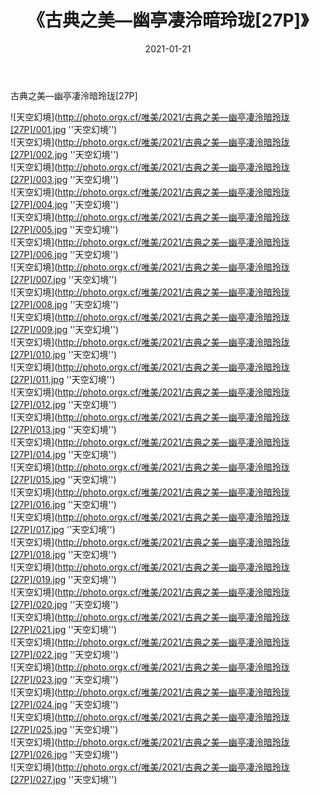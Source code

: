 ﻿---
layout: post
title:  《古典之美—幽亭凄泠暗玲珑[27P]》
date:   2021-01-21
img: http://photo.orgx.cf/唯美/2021/古典之美—幽亭凄泠暗玲珑[27P]/000.jpg
categories: [美女, 清纯, 唯美]
---

古典之美—幽亭凄泠暗玲珑[27P]



![天空幻境](http://photo.orgx.cf/唯美/2021/古典之美—幽亭凄泠暗玲珑[27P]/001.jpg ''天空幻境'') <br>
![天空幻境](http://photo.orgx.cf/唯美/2021/古典之美—幽亭凄泠暗玲珑[27P]/002.jpg ''天空幻境'') <br>
![天空幻境](http://photo.orgx.cf/唯美/2021/古典之美—幽亭凄泠暗玲珑[27P]/003.jpg ''天空幻境'') <br>
![天空幻境](http://photo.orgx.cf/唯美/2021/古典之美—幽亭凄泠暗玲珑[27P]/004.jpg ''天空幻境'') <br>
![天空幻境](http://photo.orgx.cf/唯美/2021/古典之美—幽亭凄泠暗玲珑[27P]/005.jpg ''天空幻境'') <br>
![天空幻境](http://photo.orgx.cf/唯美/2021/古典之美—幽亭凄泠暗玲珑[27P]/006.jpg ''天空幻境'') <br>
![天空幻境](http://photo.orgx.cf/唯美/2021/古典之美—幽亭凄泠暗玲珑[27P]/007.jpg ''天空幻境'') <br>
![天空幻境](http://photo.orgx.cf/唯美/2021/古典之美—幽亭凄泠暗玲珑[27P]/008.jpg ''天空幻境'') <br>
![天空幻境](http://photo.orgx.cf/唯美/2021/古典之美—幽亭凄泠暗玲珑[27P]/009.jpg ''天空幻境'') <br>
![天空幻境](http://photo.orgx.cf/唯美/2021/古典之美—幽亭凄泠暗玲珑[27P]/010.jpg ''天空幻境'') <br>
![天空幻境](http://photo.orgx.cf/唯美/2021/古典之美—幽亭凄泠暗玲珑[27P]/011.jpg ''天空幻境'') <br>
![天空幻境](http://photo.orgx.cf/唯美/2021/古典之美—幽亭凄泠暗玲珑[27P]/012.jpg ''天空幻境'') <br>
![天空幻境](http://photo.orgx.cf/唯美/2021/古典之美—幽亭凄泠暗玲珑[27P]/013.jpg ''天空幻境'') <br>
![天空幻境](http://photo.orgx.cf/唯美/2021/古典之美—幽亭凄泠暗玲珑[27P]/014.jpg ''天空幻境'') <br>
![天空幻境](http://photo.orgx.cf/唯美/2021/古典之美—幽亭凄泠暗玲珑[27P]/015.jpg ''天空幻境'') <br>
![天空幻境](http://photo.orgx.cf/唯美/2021/古典之美—幽亭凄泠暗玲珑[27P]/016.jpg ''天空幻境'') <br>
![天空幻境](http://photo.orgx.cf/唯美/2021/古典之美—幽亭凄泠暗玲珑[27P]/017.jpg ''天空幻境'') <br>
![天空幻境](http://photo.orgx.cf/唯美/2021/古典之美—幽亭凄泠暗玲珑[27P]/018.jpg ''天空幻境'') <br>
![天空幻境](http://photo.orgx.cf/唯美/2021/古典之美—幽亭凄泠暗玲珑[27P]/019.jpg ''天空幻境'') <br>
![天空幻境](http://photo.orgx.cf/唯美/2021/古典之美—幽亭凄泠暗玲珑[27P]/020.jpg ''天空幻境'') <br>
![天空幻境](http://photo.orgx.cf/唯美/2021/古典之美—幽亭凄泠暗玲珑[27P]/021.jpg ''天空幻境'') <br>
![天空幻境](http://photo.orgx.cf/唯美/2021/古典之美—幽亭凄泠暗玲珑[27P]/022.jpg ''天空幻境'') <br>
![天空幻境](http://photo.orgx.cf/唯美/2021/古典之美—幽亭凄泠暗玲珑[27P]/023.jpg ''天空幻境'') <br>
![天空幻境](http://photo.orgx.cf/唯美/2021/古典之美—幽亭凄泠暗玲珑[27P]/024.jpg ''天空幻境'') <br>
![天空幻境](http://photo.orgx.cf/唯美/2021/古典之美—幽亭凄泠暗玲珑[27P]/025.jpg ''天空幻境'') <br>
![天空幻境](http://photo.orgx.cf/唯美/2021/古典之美—幽亭凄泠暗玲珑[27P]/026.jpg ''天空幻境'') <br>
![天空幻境](http://photo.orgx.cf/唯美/2021/古典之美—幽亭凄泠暗玲珑[27P]/027.jpg ''天空幻境'') <br>